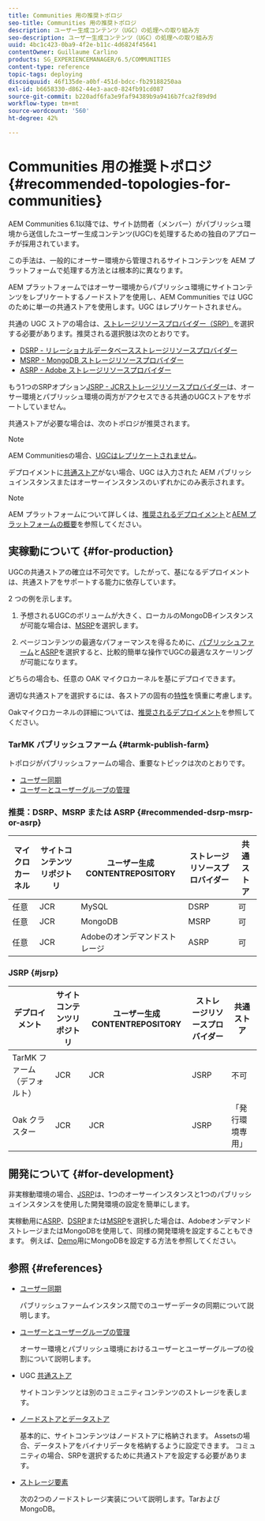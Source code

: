 ```yaml
---
title: Communities 用の推奨トポロジ
seo-title: Communities 用の推奨トポロジ
description: ユーザー生成コンテンツ（UGC）の処理への取り組み方
seo-description: ユーザー生成コンテンツ（UGC）の処理への取り組み方
uuid: 4bc1c423-0ba9-4f2e-b11c-4d6824f45641
contentOwner: Guillaume Carlino
products: SG_EXPERIENCEMANAGER/6.5/COMMUNITIES
content-type: reference
topic-tags: deploying
discoiquuid: 46f135de-a0bf-451d-bdcc-fb29188250aa
exl-id: b6658330-d862-44e3-aac0-824fb91cd087
source-git-commit: b220adf6fa3e9faf94389b9a9416b7fca2f89d9d
workflow-type: tm+mt
source-wordcount: '560'
ht-degree: 42%

---
```


# Communities 用の推奨トポロジ {#recommended-topologies-for-communities}

AEM Communities 6.1以降では、サイト訪問者（メンバー）がパブリッシュ環境から送信したユーザー生成コンテンツ(UGC)を処理するための独自のアプローチが採用されています。

この手法は、一般的にオーサー環境から管理されるサイトコンテンツを AEM プラットフォームで処理する方法とは根本的に異なります。

AEM プラットフォームではオーサー環境からパブリッシュ環境にサイトコンテンツをレプリケートするノードストアを使用し、AEM Communities では UGC のために単一の共通ストアを使用します。UGC はレプリケートされません。

共通の UGC ストアの場合は、[ストレージリソースプロバイダー（SRP）](working-with-srp.md)を選択する必要があります。推奨される選択肢は次のとおりです。

* [DSRP - リレーショナルデータベースストレージリソースプロバイダー](dsrp.md)
* [MSRP - MongoDB ストレージリソースプロバイダー](msrp.md)
* [ASRP - Adobe ストレージリソースプロバイダー](asrp.md)

もう1つのSRPオプション[JSRP - JCRストレージリソースプロバイダー](jsrp.md)は、オーサー環境とパブリッシュ環境の両方がアクセスできる共通のUGCストアをサポートしていません。

共通ストアが必要な場合は、次のトポロジが推奨されます。

>[!NOTE]
>
>AEM Communitiesの場合、[UGCはレプリケートされません](working-with-srp.md#ugc-never-replicated)。
>
>デプロイメントに[共通ストア](working-with-srp.md)がない場合、UGC は入力された AEM パブリッシュインスタンスまたはオーサーインスタンスのいずれかにのみ表示されます。


>[!NOTE]
>
>AEM プラットフォームについて詳しくは、[推奨されるデプロイメント](../../help/sites-deploying/recommended-deploys.md)と[AEM プラットフォームの概要](../../help/sites-deploying/data-store-config.md)を参照してください。

## 実稼動について  {#for-production}

UGCの共通ストアの確立は不可欠です。したがって、基になるデプロイメントは、共通ストアをサポートする能力に依存しています。

2 つの例を示します。

1. 予想されるUGCのボリュームが大きく、ローカルのMongoDBインスタンスが可能な場合は、[MSRP](msrp.md)を選択します。

1. ページコンテンツの最適なパフォーマンスを得るために、[パブリッシュファーム](../../help/sites-deploying/recommended-deploys.md#tarmk-farm)と[ASRP](asrp.md)を選択すると、比較的簡単な操作でUGCの最適なスケーリングが可能になります。

どちらの場合も、任意の OAK マイクロカーネルを基にデプロイできます。

適切な共通ストアを選択するには、各ストアの固有の[特性](working-with-srp.md#characteristics-of-srp-options)を慎重に考慮します。

Oakマイクロカーネルの詳細については、[推奨されるデプロイメント](../../help/sites-deploying/recommended-deploys.md)を参照してください。

### TarMK パブリッシュファーム {#tarmk-publish-farm}

トポロジがパブリッシュファームの場合、重要なトピックは次のとおりです。

* [ユーザー同期](sync.md)
* [ユーザーとユーザーグループの管理](users.md)

### 推奨：DSRP、MSRP または ASRP {#recommended-dsrp-msrp-or-asrp}

| マイクロカーネル | サイトコンテンツリポジトリ | ユーザー生成CONTENTREPOSITORY | ストレージリソースプロバイダー | 共通ストア |
|-------------|------------------------|----------------------------------|---------------------------|---------------|
| 任意 | JCR | MySQL | DSRP | 可 |
| 任意 | JCR | MongoDB | MSRP | 可 |
| 任意 | JCR | Adobeのオンデマンドストレージ | ASRP | 可 |

### JSRP {#jsrp}


| デプロイメント | サイトコンテンツリポジトリ | ユーザー生成CONTENTREPOSITORY | ストレージリソースプロバイダー | 共通ストア |
|----------------------|------------------------|----------------------------------|---------------------------|---------------------------------|
| TarMK ファーム（デフォルト） | JCR | JCR | JSRP | 不可 |
| Oak クラスター | JCR | JCR | JSRP | 「発行環境専用」 |

## 開発について {#for-development}

非実稼動環境の場合、[JSRP](jsrp.md)は、1つのオーサーインスタンスと1つのパブリッシュインスタンスを使用した開発環境の設定を簡単にします。

実稼動用に[ASRP](asrp.md)、[DSRP](dsrp.md)または[MSRP](msrp.md)を選択した場合は、AdobeオンデマンドストレージまたはMongoDBを使用して、同様の開発環境を設定することもできます。 例えば、[Demo](demo-mongo.md)用にMongoDBを設定する方法を参照してください。

## 参照 {#references}

* [ユーザー同期](sync.md)

   パブリッシュファームインスタンス間でのユーザーデータの同期について説明します。

* [ユーザーとユーザーグループの管理](users.md)

   オーサー環境とパブリッシュ環境におけるユーザーとユーザーグループの役割について説明します。

* UGC [共通ストア](working-with-srp.md)

   サイトコンテンツとは別のコミュニティコンテンツのストレージを表します。

* [ノードストアとデータストア](../../help/sites-deploying/data-store-config.md)

   基本的に、サイトコンテンツはノードストアに格納されます。 Assetsの場合、データストアをバイナリデータを格納するように設定できます。 コミュニティの場合、SRPを選択するために共通ストアを設定する必要があります。

* [ストレージ要素](../../help/sites-deploying/storage-elements-in-aem-6.md)

   次の2つのノードストレージ実装について説明します。TarおよびMongoDB。
